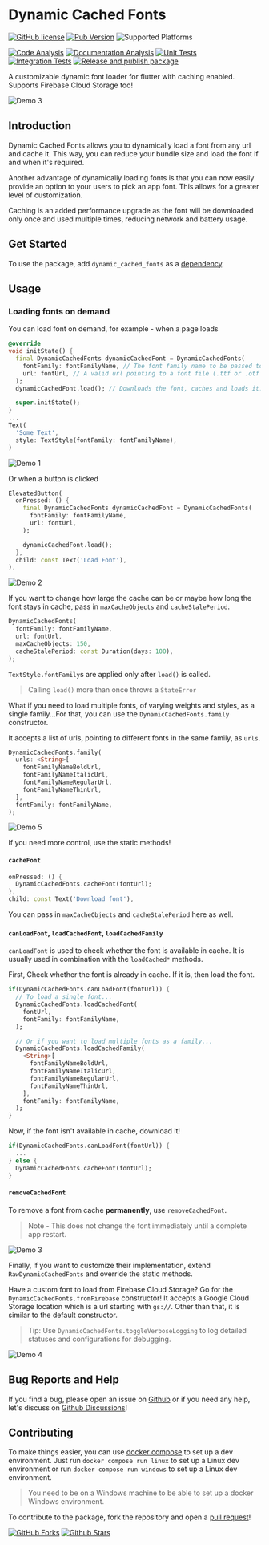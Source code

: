 # Dynamic Cached Fonts

[![GitHub license][license-badge]][license]
[![Pub Version][pub-version-badge]][pub-package]
![Supported Platforms][supported-platforms-badge]

<!-- CI badges -->
[![Code Analysis][code-analysis-badge]][code-analysis]
[![Documentation Analysis][doc-analysis-badge]][doc-analysis]
[![Unit Tests][unit-tests-badge]][unit-tests]
[![Integration Tests][integration-tests-badge]][integration-tests]
[![Release and publish package][release-package-badge]][release-package]

A customizable dynamic font loader for flutter with caching enabled. Supports Firebase Cloud Storage too!

![Demo 3]

## Introduction

Dynamic Cached Fonts allows you to dynamically load a font from any url and cache it. This way, you can reduce your bundle size and load the font if and when it's required.

Another advantage of dynamically loading fonts is that you can now easily provide an option to your users to pick an app font. This allows for a greater level of customization.

Caching is an added performance upgrade as the font will be downloaded only once and used multiple times, reducing network and battery usage.

## Get Started

To use the package, add `dynamic_cached_fonts` as a [dependency][install].

## Usage

### Loading fonts on demand

You can load font on demand, for example - when a page loads

```dart
@override
void initState() {
  final DynamicCachedFonts dynamicCachedFont = DynamicCachedFonts(
    fontFamily: fontFamilyName, // The font family name to be passed to TextStyle.fontFamily
    url: fontUrl, // A valid url pointing to a font file (.ttf or .otf files only) 
  );
  dynamicCachedFont.load(); // Downloads the font, caches and loads it.

  super.initState();
}
...
Text(
  'Some Text',
  style: TextStyle(fontFamily: fontFamilyName),
)
```

![Demo 1]

Or when a button is clicked

```dart
ElevatedButton(
  onPressed: () {
    final DynamicCachedFonts dynamicCachedFont = DynamicCachedFonts(
      fontFamily: fontFamilyName,
      url: fontUrl,
    );

    dynamicCachedFont.load();
  },
  child: const Text('Load Font'),
),
```

![Demo 2]

If you want to change how large the cache can be or maybe how long the font stays in cache, pass in `maxCacheObjects` and `cacheStalePeriod`.

```dart
DynamicCachedFonts(
  fontFamily: fontFamilyName,
  url: fontUrl,
  maxCacheObjects: 150,
  cacheStalePeriod: const Duration(days: 100),
);
```

`TextStyle.fontFamily`s are applied only after `load()` is called.

> Calling `load()` more than once throws a `StateError`

What if you need to load multiple fonts, of varying weights and styles, as a single family...For that, you can use the `DynamicCachedFonts.family` constructor.

It accepts a list of urls, pointing to different fonts in the same family, as `urls`.

```dart
DynamicCachedFonts.family(
  urls: <String>[
    fontFamilyNameBoldUrl,
    fontFamilyNameItalicUrl,
    fontFamilyNameRegularUrl,
    fontFamilyNameThinUrl,
  ],
  fontFamily: fontFamilyName,
);
```

![Demo 5]

If you need more control, use the static methods!

#### `cacheFont`

```dart
onPressed: () {
  DynamicCachedFonts.cacheFont(fontUrl);
},
child: const Text('Download font'),
```

You can pass in `maxCacheObjects` and `cacheStalePeriod` here as well.

#### `canLoadFont`, `loadCachedFont`, `loadCachedFamily`

`canLoadFont` is used to check whether the font is available in cache. It is usually used in combination with the `loadCached*` methods.

First, Check whether the font is already in cache. If it is, then load the font.


```dart
if(DynamicCachedFonts.canLoadFont(fontUrl)) {
  // To load a single font...
  DynamicCachedFonts.loadCachedFont(
    fontUrl,
    fontFamily: fontFamilyName,
  );

  // Or if you want to load multiple fonts as a family...
  DynamicCachedFonts.loadCachedFamily(
    <String>[
      fontFamilyNameBoldUrl,
      fontFamilyNameItalicUrl,
      fontFamilyNameRegularUrl,
      fontFamilyNameThinUrl,
    ],
    fontFamily: fontFamilyName,
  );
}
```

Now, if the font isn't available in cache, download it!

```dart
if(DynamicCachedFonts.canLoadFont(fontUrl)) {
  ...
} else {
  DynamicCachedFonts.cacheFont(fontUrl);
}
```

#### `removeCachedFont`

To remove a font from cache **permanently**, use `removeCachedFont`.

> Note - This does not change the font immediately until a complete app restart.

![Demo 3]

Finally, if you want to customize their implementation, extend `RawDynamicCachedFonts` and override the static methods.

Have a custom font to load from Firebase Cloud Storage? Go for the `DynamicCachedFonts.fromFirebase` constructor! It accepts a Google Cloud Storage location which is a url starting with `gs://`. Other than that, it is similar to the default constructor.

> Tip: Use `DynamicCachedFonts.toggleVerboseLogging` to log detailed statuses and configurations for debugging.

![Demo 4]

## Bug Reports and Help

If you find a bug, please open an issue on [Github][issue_tracker] or if you need any help, let's discuss on [Github Discussions]!

## Contributing

To make things easier, you can use [docker compose] to set up a dev environment.
Just run `docker compose run linux` to set up a Linux dev environment or run `docker compose run windows` to set up a Linux dev environment.

> You need to be on a Windows machine to be able to set up a docker Windows environment.

To contribute to the package, fork the repository and open a [pull request]!

[![GitHub Forks][github-forks-badge]][github-forks]
[![Github Stars][github-stars-badge]][github-stars]

<!-- Badges -->
[license-badge]: https://img.shields.io/github/license/sidrao2006/dynamic_cached_fonts?style=for-the-badge
[supported-platforms-badge]: https://img.shields.io/badge/Platforms-Android%20%7C%20iOS%20%7C%20Web%20%7C%20Windows%20%7C%20Linux%20%7C%20MacOS-blue?style=for-the-badge
[pub-version-badge]: https://img.shields.io/pub/v/dynamic_cached_fonts?label=Pub%20%28Latest%20Stable%29&style=for-the-badge
[code-analysis-badge]: https://github.com/sidrao2006/dynamic_cached_fonts/actions/workflows/code_analysis.yml/badge.svg
[doc-analysis-badge]: https://github.com/sidrao2006/dynamic_cached_fonts/actions/workflows/dartdoc.yml/badge.svg
[unit-tests-badge]:https://github.com/sidrao2006/dynamic_cached_fonts/actions/workflows/package_unit_test.yml/badge.svg
[integration-tests-badge]: https://github.com/sidrao2006/dynamic_cached_fonts/actions/workflows/example_integration_test.yml/badge.svg
[release-package-badge]: https://github.com/sidrao2006/dynamic_cached_fonts/actions/workflows/release.yml/badge.svg
[github-forks-badge]: https://img.shields.io/github/forks/sidrao2006/dynamic_cached_fonts?style=social
[github-stars-badge]: https://img.shields.io/github/stars/sidrao2006/dynamic_cached_fonts?style=social

<!-- Badge Follow Up Links -->
[license]: https://github.com/sidrao2006/dynamic_cached_fonts/blob/main/LICENSE
[pub-package]: https://pub.dev/packages/dynamic_cached_fonts
[code-analysis]: https://github.com/sidrao2006/dynamic_cached_fonts/actions/workflows/code_analysis.yml
[doc-analysis]: https://github.com/sidrao2006/dynamic_cached_fonts/actions/workflows/dartdoc.yml
[unit-tests]:https://github.com/sidrao2006/dynamic_cached_fonts/actions/workflows/package_unit_test.yml
[integration-tests]: https://github.com/sidrao2006/dynamic_cached_fonts/actions/workflows/example_integration_test.yml
[release-package]: https://github.com/sidrao2006/dynamic_cached_fonts/actions/workflows/release.yml
[github-forks]: https://github.com/sidrao2006/dynamic_cached_fonts/fork
[github-stars]: https://github.com/sidrao2006/dynamic_cached_fonts

<!-- GIFs -->
[Demo 1]: https://raw.githubusercontent.com/sidrao2006/dynamic_cached_fonts/main/doc/images/demo1.gif
[Demo 2]: https://raw.githubusercontent.com/sidrao2006/dynamic_cached_fonts/main/doc/images/demo2.gif
[Demo 3]: https://raw.githubusercontent.com/sidrao2006/dynamic_cached_fonts/main/doc/images/demo3.gif
[Demo 4]: https://raw.githubusercontent.com/sidrao2006/dynamic_cached_fonts/main/doc/images/demo4.gif
[Demo 5]: https://raw.githubusercontent.com/sidrao2006/dynamic_cached_fonts/main/doc/images/demo5.gif


[install]: https://pub.dev/packages/dynamic_cached_fonts/install
[issue_tracker]: https://github.com/sidrao2006/dynamic_cached_fonts/issues/new/choose
[Github Discussions]: https://github.com/sidrao2006/dynamic_cached_fonts/discussions/new?category=q-a
[docker compose]: https://docs.docker.com/compose/
[pull request]: https://github.com/sidrao2006/dynamic_cached_fonts/compare/main
